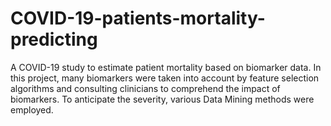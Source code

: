 # COVID-19-patients-mortality-predicting
A COVID-19 study to estimate patient mortality based on biomarker data. In this project, many biomarkers were taken into account by feature selection algorithms and consulting clinicians to comprehend the impact of biomarkers. To anticipate the severity, various Data Mining methods were employed.

